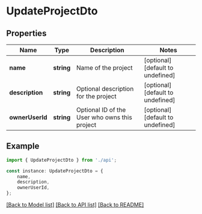 # UpdateProjectDto


## Properties

Name | Type | Description | Notes
------------ | ------------- | ------------- | -------------
**name** | **string** | Name of the project | [optional] [default to undefined]
**description** | **string** | Optional description for the project | [optional] [default to undefined]
**ownerUserId** | **string** | Optional ID of the User who owns this project | [optional] [default to undefined]

## Example

```typescript
import { UpdateProjectDto } from './api';

const instance: UpdateProjectDto = {
    name,
    description,
    ownerUserId,
};
```

[[Back to Model list]](../README.md#documentation-for-models) [[Back to API list]](../README.md#documentation-for-api-endpoints) [[Back to README]](../README.md)
